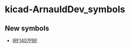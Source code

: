 # kicad-ArnauldDev_symbols

## New symbols

* [IRF1407PBF](https://www.infineon.com/cms/en/product/power/mosfet/12v-300v-n-channel-power-mosfet/irf1407/)

